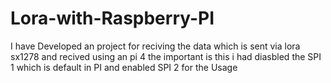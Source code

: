 # Lora-with-Raspberry-PI
I have Developed an project for reciving the data which is sent via lora sx1278 and recived using an pi 4 the important is this i had diasbled the SPI 1 which is default in PI and enabled SPI 2 for the Usage
